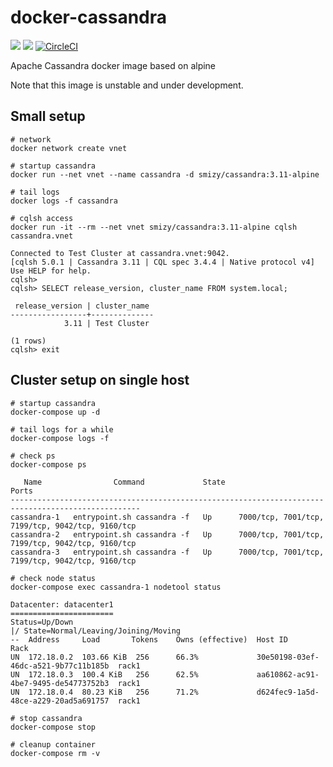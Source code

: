 # docker-cassandra
[![](https://images.microbadger.com/badges/image/smizy/cassandra.svg)](https://microbadger.com/images/smizy/cassandra "Get your own image badge on microbadger.com") 
[![](https://images.microbadger.com/badges/version/smizy/cassandra.svg)](https://microbadger.com/images/smizy/cassandra "Get your own version badge on microbadger.com")
[![CircleCI](https://circleci.com/gh/smizy/docker-cassandra.svg?style=svg&circle-token=524cf9de6cdd8e1d44f2fbd1875d2138f223185a)](https://circleci.com/gh/smizy/docker-cassandra)

Apache Cassandra docker image based on alpine

Note that this image is unstable and under development.

## Small setup

```
# network 
docker network create vnet

# startup cassandra
docker run --net vnet --name cassandra -d smizy/cassandra:3.11-alpine 

# tail logs
docker logs -f cassandra

# cqlsh access
docker run -it --rm --net vnet smizy/cassandra:3.11-alpine cqlsh cassandra.vnet

Connected to Test Cluster at cassandra.vnet:9042.
[cqlsh 5.0.1 | Cassandra 3.11 | CQL spec 3.4.4 | Native protocol v4]
Use HELP for help.
cqlsh> 
cqlsh> SELECT release_version, cluster_name FROM system.local;

 release_version | cluster_name
-----------------+--------------
            3.11 | Test Cluster

(1 rows)
cqlsh> exit
```

## Cluster setup on single host

```
# startup cassandra
docker-compose up -d 

# tail logs for a while
docker-compose logs -f 

# check ps
docker-compose ps

   Name                Command             State                        Ports                       
---------------------------------------------------------------------------------------------------
cassandra-1   entrypoint.sh cassandra -f   Up      7000/tcp, 7001/tcp, 7199/tcp, 9042/tcp, 9160/tcp 
cassandra-2   entrypoint.sh cassandra -f   Up      7000/tcp, 7001/tcp, 7199/tcp, 9042/tcp, 9160/tcp 
cassandra-3   entrypoint.sh cassandra -f   Up      7000/tcp, 7001/tcp, 7199/tcp, 9042/tcp, 9160/tcp

# check node status
docker-compose exec cassandra-1 nodetool status

Datacenter: datacenter1
=======================
Status=Up/Down
|/ State=Normal/Leaving/Joining/Moving
--  Address     Load       Tokens    Owns (effective)  Host ID                               Rack
UN  172.18.0.2  103.66 KiB  256      66.3%             30e50198-03ef-46dc-a521-9b77c11b185b  rack1
UN  172.18.0.3  100.4 KiB   256      62.5%             aa610862-ac91-4be7-9495-de54773752b3  rack1
UN  172.18.0.4  80.23 KiB   256      71.2%             d624fec9-1a5d-48ce-a229-20ad5a691757  rack1

# stop cassandra  
docker-compose stop

# cleanup container 
docker-compose rm -v

```

